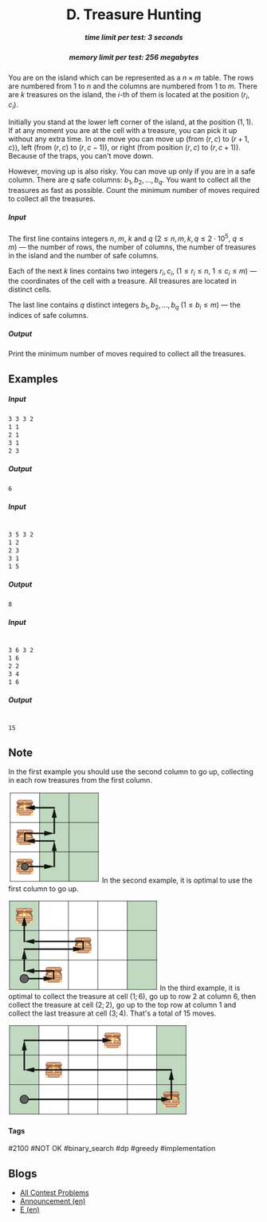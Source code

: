 <h1 style='text-align: center;'> D. Treasure Hunting</h1>

<h5 style='text-align: center;'>time limit per test: 3 seconds</h5>
<h5 style='text-align: center;'>memory limit per test: 256 megabytes</h5>

You are on the island which can be represented as a $n \times m$ table. The rows are numbered from $1$ to $n$ and the columns are numbered from $1$ to $m$. There are $k$ treasures on the island, the $i$-th of them is located at the position $(r_i, c_i)$.

Initially you stand at the lower left corner of the island, at the position $(1, 1)$. If at any moment you are at the cell with a treasure, you can pick it up without any extra time. In one move you can move up (from $(r, c)$ to $(r+1, c)$), left (from $(r, c)$ to $(r, c-1)$), or right (from position $(r, c)$ to $(r, c+1)$). Because of the traps, you can't move down.

However, moving up is also risky. You can move up only if you are in a safe column. There are $q$ safe columns: $b_1, b_2, \ldots, b_q$. You want to collect all the treasures as fast as possible. Count the minimum number of moves required to collect all the treasures.

##### Input

The first line contains integers $n$, $m$, $k$ and $q$ ($2 \le n, \, m, \, k, \, q \le 2 \cdot 10^5$, $q \le m$) — the number of rows, the number of columns, the number of treasures in the island and the number of safe columns.

Each of the next $k$ lines contains two integers $r_i, c_i$, ($1 \le r_i \le n$, $1 \le c_i \le m$) — the coordinates of the cell with a treasure. All treasures are located in distinct cells.

The last line contains $q$ distinct integers $b_1, b_2, \ldots, b_q$ ($1 \le b_i \le m$) — the indices of safe columns.

##### Output

Print the minimum number of moves required to collect all the treasures.

## Examples

##### Input


```text
3 3 3 2
1 1
2 1
3 1
2 3
```
##### Output


```text
6
```
##### Input

```text

3 5 3 2
1 2
2 3
3 1
1 5

```
##### Output


```text
8
```
##### Input

```text

3 6 3 2
1 6
2 2
3 4
1 6

```
##### Output


```text

15
```
## Note

In the first example you should use the second column to go up, collecting in each row treasures from the first column.

 ![](images/f371e8d90534e1f0144b887c212c995dba163e4e.png) In the second example, it is optimal to use the first column to go up.

 ![](images/c90a522bfb833b81bb69a56ded89c9abeffc1aff.png) In the third example, it is optimal to collect the treasure at cell $(1;6)$, go up to row $2$ at column $6$, then collect the treasure at cell $(2;2)$, go up to the top row at column $1$ and collect the last treasure at cell $(3;4)$. That's a total of $15$ moves.

 ![](images/907114a4ab6702a4dfdf36772af8e085d0dcd581.png) 

#### Tags 

#2100 #NOT OK #binary_search #dp #greedy #implementation 

## Blogs
- [All Contest Problems](../Codeforces_Round_577_(Div._2).md)
- [Announcement (en)](../blogs/Announcement_(en).md)
- [E (en)](../blogs/E_(en).md)

